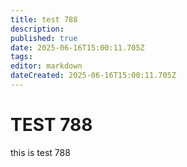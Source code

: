 ```yaml
---
title: test 788
description: 
published: true
date: 2025-06-16T15:00:11.705Z
tags: 
editor: markdown
dateCreated: 2025-06-16T15:00:11.705Z
---
```


# TEST 788
this is test 788
